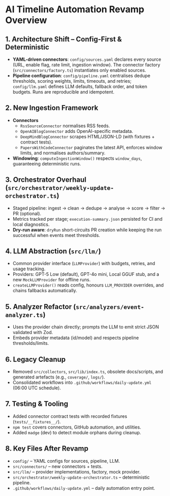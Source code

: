 # AI Timeline Automation Revamp Overview

## 1. Architecture Shift – Config-First & Deterministic
- **YAML-driven connectors**: `config/sources.yaml` declares every source (URL, enable flag, rate limit, ingestion window). The connector factory (`src/connectors/factory.ts`) instantiates only enabled sources.
- **Pipeline configuration**: `config/pipeline.yaml` centralises dedupe thresholds, scoring weights, limits, timeouts, and retries; `config/llm.yaml` defines LLM defaults, fallback order, and token budgets. Runs are reproducible and idempotent.

## 2. New Ingestion Framework
- **Connectors**
  - `RssSourceConnector` normalises RSS feeds.
  - `OpenAIBlogConnector` adds OpenAI-specific metadata.
  - `DeepMindBlogConnector` scrapes HTML/JSON-LD (with fixtures + contract tests).
  - `PapersWithCodeConnector` paginates the latest API, enforces window limits, and normalises authors/summary.
- **Windowing**: `computeIngestionWindow()` respects `window_days`, guaranteeing deterministic runs.

## 3. Orchestrator Overhaul (`src/orchestrator/weekly-update-orchestrator.ts`)
- Staged pipeline: ingest → clean → dedupe → analyse → score → filter → PR (optional).
- Metrics tracked per stage; `execution-summary.json` persisted for CI and local diagnostics.
- **Dry-run aware**: `dryRun` short-circuits PR creation while keeping the run successful when events meet thresholds.

## 4. LLM Abstraction (`src/llm/`)
- Common provider interface (`LLMProvider`) with budgets, retries, and usage tracking.
- Providers: GPT-5 Low (default), GPT-4o mini, Local GGUF stub, and a new `MockLLMProvider` for offline runs.
- `createLLMProvider()` reads config, honours `LLM_PROVIDER` overrides, and chains fallbacks automatically.

## 5. Analyzer Refactor (`src/analyzers/event-analyzer.ts`)
- Uses the provider chain directly; prompts the LLM to emit strict JSON validated with Zod.
- Embeds provider metadata (id/model) and respects pipeline thresholds/limits.

## 6. Legacy Cleanup
- Removed `src/collectors`, `src/lib/index.ts`, obsolete docs/scripts, and generated artefacts (e.g., `coverage/`, `logs/`).
- Consolidated workflows into `.github/workflows/daily-update.yml` (06:00 UTC schedule).

## 7. Testing & Tooling
- Added connector contract tests with recorded fixtures (`tests/__fixtures__/`).
- `npm test` covers connectors, GitHub automation, and utilities.
- Added `madge` (dev) to detect module orphans during cleanup.

## 8. Key Files After Revamp
- `config/` – YAML configs for sources, pipeline, LLM.
- `src/connectors/` – new connectors + tests.
- `src/llm/` – provider implementations, factory, mock provider.
- `src/orchestrator/weekly-update-orchestrator.ts` – deterministic pipeline.
- `.github/workflows/daily-update.yml` – daily automation entry point.
